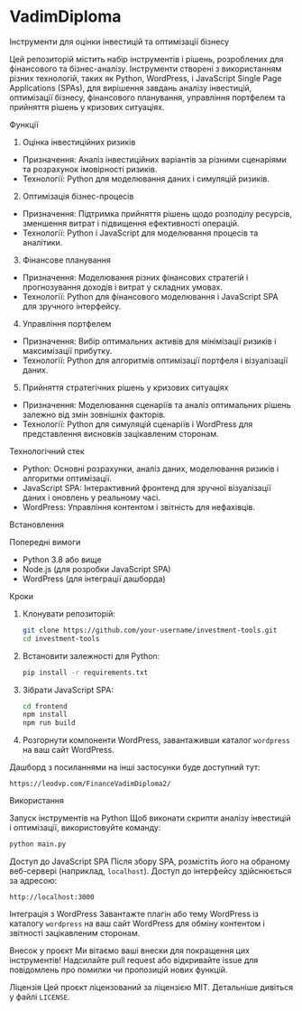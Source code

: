 # VadimDiploma
Інструменти для оцінки інвестицій та оптимізації бізнесу

Цей репозиторій містить набір інструментів і рішень, розроблених для фінансового та бізнес-аналізу. Інструменти створені з використанням різних технологій, таких як Python, WordPress, і JavaScript Single Page Applications (SPAs), для вирішення завдань аналізу інвестицій, оптимізації бізнесу, фінансового планування, управління портфелем та прийняття рішень у кризових ситуаціях.

Функції

1. Оцінка інвестиційних ризиків
- Призначення: Аналіз інвестиційних варіантів за різними сценаріями та розрахунок імовірності ризиків.
- Технології: Python для моделювання даних і симуляцій ризиків.

2. Оптимізація бізнес-процесів
- Призначення: Підтримка прийняття рішень щодо розподілу ресурсів, зменшення витрат і підвищення ефективності операцій.
- Технології: Python і JavaScript для моделювання процесів та аналітики.

3. Фінансове планування
- Призначення: Моделювання різних фінансових стратегій і прогнозування доходів і витрат у складних умовах.
- Технології: Python для фінансового моделювання і JavaScript SPA для зручного інтерфейсу.

4. Управління портфелем
- Призначення: Вибір оптимальних активів для мінімізації ризиків і максимізації прибутку.
- Технології: Python для алгоритмів оптимізації портфеля і візуалізації даних.

5. Прийняття стратегічних рішень у кризових ситуаціях
- Призначення: Моделювання сценаріїв та аналіз оптимальних рішень залежно від змін зовнішніх факторів.
- Технології: Python для симуляцій сценаріїв і WordPress для представлення висновків зацікавленим сторонам.

Технологічний стек
- Python: Основні розрахунки, аналіз даних, моделювання ризиків і алгоритми оптимізації.
- JavaScript SPA: Інтерактивний фронтенд для зручної візуалізації даних і оновлень у реальному часі.
- WordPress: Управління контентом і звітність для нефахівців.

Встановлення

Попередні вимоги
- Python 3.8 або вище
- Node.js (для розробки JavaScript SPA)
- WordPress (для інтеграції дашборда)

Кроки
1. Клонувати репозиторій:
   ```bash
   git clone https://github.com/your-username/investment-tools.git
   cd investment-tools
   ```

2. Встановити залежності для Python:
   ```bash
   pip install -r requirements.txt
   ```

3. Зібрати JavaScript SPA:
   ```bash
   cd frontend
   npm install
   npm run build
   ```

4. Розгорнути компоненти WordPress, завантаживши каталог `wordpress` на ваш сайт WordPress.

Дашборд з посиланнями на інші застосунки буде доступний тут:
```
https://leodvp.com/FinanceVadimDiploma2/
```

Використання

Запуск інструментів на Python
Щоб виконати скрипти аналізу інвестицій і оптимізації, використовуйте команду:
```bash
python main.py
```

Доступ до JavaScript SPA
Після збору SPA, розмістіть його на обраному веб-сервері (наприклад, `localhost`). Доступ до інтерфейсу здійснюється за адресою:
```
http://localhost:3000
```

Інтеграція з WordPress
Завантажте плагін або тему WordPress із каталогу `wordpress` на ваш сайт WordPress для обміну контентом і звітності зацікавленим сторонам.

Внесок у проєкт
Ми вітаємо ваші внески для покращення цих інструментів! Надсилайте pull request або відкривайте issue для повідомлень про помилки чи пропозицій нових функцій.

Ліцензія
Цей проєкт ліцензований за ліцензією MIT. Детальніше дивіться у файлі `LICENSE`.
